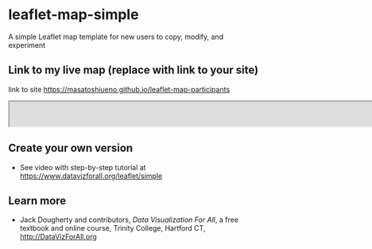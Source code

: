 # leaflet-map-simple
A simple Leaflet map template for new users to copy, modify, and experiment

## Link to my live map (replace with link to your site)
link to site https://masatoshiueno.github.io/leaflet-map-participants

<iframe src="https://masatoshiueno.github.io/leaflet-map-participants" width="590%" height="50"></iframe>


## Create your own version
- See video with step-by-step tutorial at https://www.datavizforall.org/leaflet/simple

## Learn more
- Jack Dougherty and contributors, *Data Visualization For All*, a free textbook and online course, Trinity College, Hartford CT, http://DataVizForAll.org
